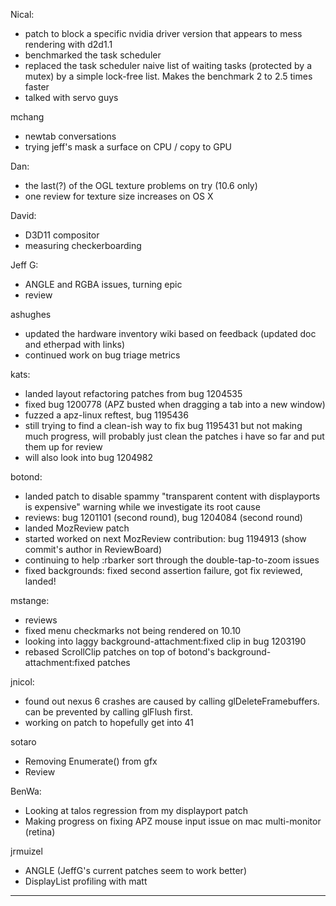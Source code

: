 Nical:
* patch to block a specific nvidia driver version that appears to mess rendering with d2d1.1
* benchmarked the task scheduler
* replaced the task scheduler naive list of waiting tasks (protected by a mutex) by a simple lock-free list. Makes the benchmark 2 to 2.5 times faster
* talked with servo guys



mchang
* newtab conversations
* trying jeff's mask a surface on CPU / copy to GPU



Dan:
* the last(?) of the OGL texture problems on try (10.6 only)
* one review for texture size increases on OS X



David:
* D3D11 compositor
* measuring checkerboarding



Jeff G:
* ANGLE and RGBA issues, turning epic
* review



ashughes
* updated the hardware inventory wiki based on feedback (updated doc and etherpad with links)
* continued work on bug triage metrics



kats:
* landed layout refactoring patches from bug 1204535
* fixed bug 1200778 (APZ busted when dragging a tab into a new window)
* fuzzed a apz-linux reftest, bug 1195436
* still trying to find a clean-ish way to fix bug 1195431 but not making much progress, will probably just clean the patches i have so far and put them up for review
* will also look into bug 1204982



botond:
  - landed patch to disable spammy "transparent content with displayports is expensive" warning while we investigate its root cause
  - reviews: bug 1201101 (second round), bug 1204084 (second round)
  - landed MozReview patch
  - started worked on next MozReview contribution: bug 1194913 (show commit's author in ReviewBoard)
  - continuing to help :rbarker sort through the double-tap-to-zoom issues
  - fixed backgrounds: fixed second assertion failure, got fix reviewed, landed!



mstange:
* reviews
* fixed menu checkmarks not being rendered on 10.10
* looking into laggy background-attachment:fixed clip in bug 1203190
* rebased ScrollClip patches on top of botond's background-attachment:fixed patches



jnicol:
* found out nexus 6 crashes are caused by calling glDeleteFramebuffers. can be prevented by calling glFlush first.
* working on patch to hopefully get into 41



sotaro
* Removing Enumerate() from gfx
* Review



BenWa:
* Looking at talos regression from my displayport patch
* Making progress on fixing APZ mouse input issue on mac multi-monitor (retina)



jrmuizel
* ANGLE (JeffG's current patches seem to work better)
* DisplayList profiling with matt



________________


